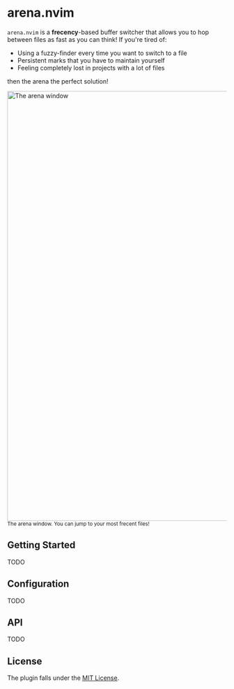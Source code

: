 # arena.nvim

`arena.nvim` is a **frecency**-based buffer switcher that allows you to hop between
files as fast as you can think! If you're tired of:

- Using a fuzzy-finder every time you want to switch to a file
- Persistent marks that you have to maintain yourself
- Feeling completely lost in projects with a lot of files

then the arena the perfect solution!


<img width="987" alt="The arena window" src="https://github.com/dzfrias/arena.nvim/assets/96022404/625c0b11-81c5-4336-bc82-84b2247ebc2b">
<sub>The arena window. You can jump to your most frecent files!</sub>


## Getting Started

TODO

## Configuration

TODO

## API

TODO

## License

The plugin falls under the [MIT License](./LICENSE).
